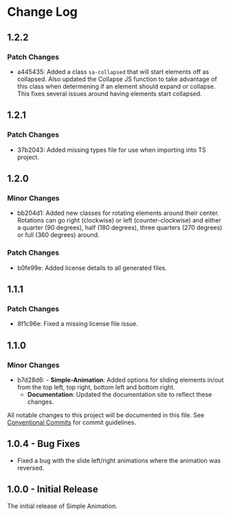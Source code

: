 # Change Log

## 1.2.2

### Patch Changes

-   a445435: Added a class `sa-collapsed` that will start elements off as collapsed. Also updated the Collapse JS function to take advantage of this class when determening if an element should expand or collapse. This fixes several issues around having elements start collapsed.

## 1.2.1

### Patch Changes

-   37b2043: Added missing types file for use when importing into TS project.

## 1.2.0

### Minor Changes

-   bb204d1: Added new classes for rotating elements around their center. Rotations can go right (clockwise) or left (counter-clockwise) and either a quarter (90 degrees), half (180 degrees), three quarters (270 degrees) or full (360 degrees) around.

### Patch Changes

-   b0fe99e: Added license details to all generated files.

## 1.1.1

### Patch Changes

-   8f1c96e: Fixed a missing license file issue.

## 1.1.0

### Minor Changes

-   b7d28d6: - **Simple-Animation**: Added options for sliding elements in/out from the top left, top right, bottom left and bottom right.
    -   **Documentation**: Updated the documentation site to reflect these changes.

All notable changes to this project will be documented in this file.
See [Conventional Commits](https://conventionalcommits.org) for commit guidelines.

## 1.0.4 - Bug Fixes

-   Fixed a bug with the slide left/right animations where the animation was reversed.

## 1.0.0 - Initial Release

The initial release of Simple Animation.
